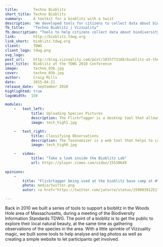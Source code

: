 ```yaml
---
title:       Techno Bioblitz
short_title: Techno Bioblitz
summary:     A toolkit for a bioblitz with a twist
description: 'We developed tools for citizens to collect data about biodiversity as part of a Bioblitz in 2010'
fb_title:    "Techno Bioblitz | Vizzuality"
fb_description: "Tools to help citizens collect data about biodiversity"
link:        http://bioblitz.tdwg.org
link_short:  bioblitz.tdwg.org
client:      TDWG
client_logo: tdwg.png
svg_logo:    
post_url:    http://blog.vizzuality.com/post/1035773168/bioblitz-at-the-next-tdwg-2010-conference
post_title:  Bioblitz at the TDWG 2010 Conference
image:       techno_03b.jpg
cover: 		 techno_03b.jpg
author:      Craig Mills
date:        2015-04-21
release_date:  September 2010
highlighted: true
logoWidth:  150

modules:
    -   text_left:
            title: Uploading Species Pictures
            description: The FlickrTagger is a desktop tool that allows users to upload pictures and geotag them. Developed in Flex, it draws on the interactive capabilities of this technology for organizing and categorizing the user pictures in an optimal way.
            image: tech_high1.jpg

    -   text_right:
            title: Classifying Observations
            description: The Taxonomizer is a web tool that helps to categorize species observed during the BioBlitz, showing pictures and asking the user for identifying. It uses the GBIF species database as a suggestions dictionary.
            image: tech_high0.jpg

    -   video: 
            title: "Take a look inside the Bioblitz Lab"
            url: https://player.vimeo.com/video/15530649
        
opinions:
    -
        title: "Flickrtagger being used at the bioblitz base camp at #tdwg Come and upload your pictures!"
        photo: media/twitter.png
        autor: <a href="https://twitter.com/jatorre/status/25909391251"> Javier de la Torre </a>

---
```


Back in 2010 we built a series of tools to support a bioblitz in the Woods Hole area of Massachusetts, during a meeting of the Biodiversity Information Standards TDWG. The point of a bioblitz is to get the public to explore their local natural beauty, at the same time as gathering observations of the species in the area. With a little sprinkle of Vizzuality magic, we built some tools to help analyse and tag photos as well as creating a simple website to let participants get involved.

